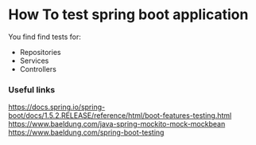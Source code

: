 # How To test spring boot application

You find find tests for:

- Repositories
- Services
- Controllers

### Useful links

https://docs.spring.io/spring-boot/docs/1.5.2.RELEASE/reference/html/boot-features-testing.html
https://www.baeldung.com/java-spring-mockito-mock-mockbean
https://www.baeldung.com/spring-boot-testing
